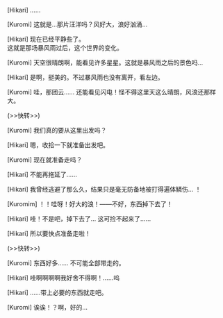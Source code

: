 [Hikari] ……

[Kuromi] 这就是…那片汪洋吗？风好大，浪好汹涌…

[Hikari] 现在已经平静些了。
<br/>
这就是那场暴风雨过后，这个世界的变化。

[Kuromi] 天空很晴朗啊，能看见许多星星。这就是暴风雨之后的景色吗…

[Hikari] 是啊，挺美的。不过暴风雨也没有离开，看左边。

[Kuromi] 哇，那团云…… 还能看见闪电！怪不得这里天这么晴朗，风浪还那样大。


(>>快转>>)

[Kuromi] 我们真的要从这里出发吗？

[Hikari] 嗯，收拾一下就准备出发吧。

[Kuromi] 现在就准备走吗？

[Hikari] 不能再拖延了……

[Hikari] 我曾经逃避了那么久，结果只是毫无防备地被打得遍体鳞伤… ！

[Kuromim] ！！哇呀！好大的浪！——不好，东西掉下去了！

[Hikari] 哇！不是吧，掉下去了… 这可捡不起来了……

[Hikari] 所以要快点准备走啦！

(>>快转>>)

[Kuromi] 东西好多…… 不可能全部带走的。

[Hikari] 哇啊啊啊啊我好舍不得啊！……呜

[Hikari] ……带上必要的东西就走吧。

[Kuromi] 诶诶！？啊，好的…
